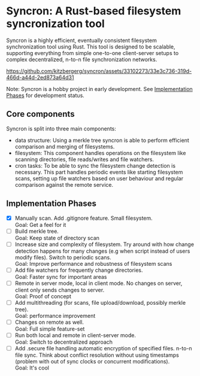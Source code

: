 # Syncron: A Rust-based filesystem syncronization tool

Syncron is a highly efficient, eventually consistent filesystem synchronization tool using Rust. This tool is designed to be scalable, supporting everything from simple one-to-one client-server setups to complex decentralized, n-to-n file synchronization networks.

https://github.com/kitzbergerg/syncron/assets/33102273/33e3c736-319d-466d-a44d-2ed873a64d31

Note: Syncron is a hobby project in early development. See [Implementation Phases](#implementation-phases) for development status.

## Core components

Syncron is split into three main components:

-   data structure: Using a merkle tree syncron is able to perform efficient comparison and merging of filesystems.
-   filesystem: This component handles operations on the filesystem like scanning directories, file reads/writes and file watchers.
-   cron tasks: To be able to sync the filesystem change detection is necessary. This part handles periodic events like starting filesystem scans, setting up file watchers based on user behaviour and regular comparison against the remote service.

## Implementation Phases

-   [x] Manually scan. Add .gitignore feature. Small filesystem.  
         Goal: Get a feel for it
-   [ ] Build merkle tree.  
         Goal: Keep state of directory scan
-   [ ] Increase size and complexity of filesystem. Try around with how change detection happens for many changes (e.g when script instead of users modify files). Switch to periodic scans.  
         Goal: Improve performance and robustness of filesystem scans
-   [ ] Add file watchers for frequently change directories.  
         Goal: Faster sync for important areas
-   [ ] Remote in server mode, local in client mode. No changes on server, client only sends changes to server.  
         Goal: Proof of concept
-   [ ] Add multithreading (for scans, file upload/download, possibly merkle tree).  
         Goal: performance improvement
-   [ ] Changes on remote as well.  
         Goal: Full simple feature-set
-   [ ] Run both local and remote in client-server mode.  
         Goal: Switch to decentralized approach
-   [ ] Add .secure file handling automatic encryption of specified files. n-to-n file sync. Think about conflict resolution without using timestamps (problem with out of sync clocks or concurrent modifications).  
         Goal: It's cool
